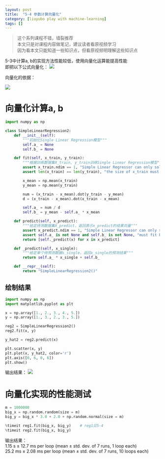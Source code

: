 ```yaml
---
layout: post
title:  "5-4 参数计算向量化"
category: [liuyubo play with machine-learning]
tags: []
---
```


> 这个系列课程不错，墙裂推荐  
> 本文只是对课程内容做笔记，建议读者看原视频学习  
> 因为看本文只能知道一些知识点，但看原视频明理解这些知识点  

5-3中计算a, b的实现方法性能较低，使用向量化运算能提高性能  
即把以下公式向量化：
![](http://windmissing.github.io/images/2019/48.png)

<!-- more -->

向量化的依据：

![](http://windmissing.github.io/images/2019/52.png)

# 向量化计算a, b

```python
import numpy as np

class SimpleLinearRegression2:
    def __init__(self):
        """初始化Single Linear Regression模型"""
        self.a_ = None
        self.b_ = None

    def fit(self, x_train, y_train):
        """根据训练数据集X_train, y_train训练Single Linear Regression模型"""
        assert x_train.ndim == 1, "Simple Linear Regressor can only solve single feature training data"
        assert len(x_train) == len(y_train), "the size of x_train must be equal to the size of y_train"

        x_mean = np.mean(x_train)
        y_mean = np.mean(y_train)

        num = (x_train - x_mean).dot(y_train - y_mean)
        d = (x_train - x_mean).dot(x_train - x_mean)

        self.a_ = num / d
        self.b_ = y_mean - self.a_ * x_mean

    def predict(self, x_predict):
        """给定待测数据集X_predict，返回表示x_predict的结果向量"""
        assert x_predict.ndim == 1, "Simple Linear Regressor can only solve single feature training data"
        assert self.a_ is not None and self.b_ is not None, "must fit before predict"
        return [self._predict(x) for x in x_predict]

    def _predict(self, x_single):
        """给定单个待预测数据s_single，返回x_single的预测结果"""
        return self.a_ * x_single + self.b_

    def __repr__(self):
        return "SimpleLinearRegression2()"
```

## 绘制结果

```python
import numpy as np
import matplotlib.pyplot as plt

x = np.array([1., 2., 3., 4., 5.])
y = np.array([1., 3., 2., 3., 5.])

reg2 = SimpleLinearRegression2()
reg2.fit(x, y)

y_hat2 = reg2.predict(x)

plt.scatter(x, y)
plt.plot(x, y_hat2, color='r')
plt.axis([0, 6, 0, 6])
plt.show()
```

输出结果：
![](http://windmissing.github.io/images/2019/50.png)

# 向量化实现的性能测试

```python
m = 1000000
big_x = np.random.random(size = m)
big_y = big_x * 3.0 + 2.0 + np.random.normal(size = m)

%timeit reg1.fit(big_x, big_y)    # reg1见5-4
%timeit reg2.fit(big_x, big_y)
```

输出结果：  
1.15 s ± 12.7 ms per loop (mean ± std. dev. of 7 runs, 1 loop each)  
25.2 ms ± 2.08 ms per loop (mean ± std. dev. of 7 runs, 10 loops each)  
